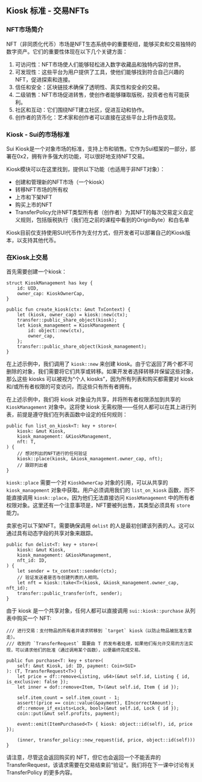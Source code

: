 ## Kiosk 标准 - 交易NFTs

### NFT市场简介
NFT（非同质化代币）市场是NFT生态系统中的重要枢纽，能够买卖和交易独特的数字资产。它们的重要性体现在以下几个关键方面：

1. 可访问性：NFT市场使人们能够轻松进入数字收藏品和独特内容的世界。
2. 可发现性：这些平台为用户提供了工具，使他们能够找到符合自己兴趣的NFT，促进探索和连接。
3. 信任和安全：区块链技术确保了透明性、真实性和安全的交易。
4. 二级销售：NFT市场促进转售，使创作者能够赚取版税，投资者也有可能获利。
5. 社区和互动：它们围绕NFT建立社区，促进互动和协作。
6. 创作者的货币化：艺术家和创作者可以直接在这些平台上将作品变现。

### Kiosk - Sui的市场标准
Sui Kiosk是一个对象市场的标准，支持上市和销售。它作为Sui框架的一部分，部署在0x2，拥有许多强大的功能，可以很好地支持NFT交易。

Kiosk模块可以在这里找到，提供以下功能（也适用于非NFT对象）：

- 创建和管理新的NFT市场（一个kiosk）
- 转移NFT市场的所有权
- 上市和下架NFT
- 购买上市的NFT
- TransferPolicy允许NFT类型所有者（创作者）为其NFT的每次交易定义自定义规则，包括版税执行（我们在之前的课程中看到的OriginByte）和白名单

Kiosk目前仅支持使用SUI代币作为支付方式，但开发者可以部署自己的Kiosk版本，以支持其他代币。

### 在Kiosk上交易
首先需要创建一个kiosk：

```move
struct KioskManagement has key {
    id: UID,
    owner_cap: KioskOwnerCap,
}

public fun create_kiosk(ctx: &mut TxContext) {
    let (kiosk, owner_cap) = kiosk::new(ctx);
    transfer::public_share_object(kiosk);
    let kiosk_management = KioskManagement {
        id: object::new(ctx),
        owner_cap,
    };
    transfer::public_share_object(kiosk_management);
}
```

在上述示例中，我们调用了 `kiosk::new` 来创建 kiosk。由于它返回了两个都不可删除的对象，我们需要将它们共享或转移。如果开发者选择转移并保留这些对象，那么这些 kiosks 可以被视为“个人 kiosks”，因为所有列表和购买都需要对 kiosk 和/或所有者权限的可变访问，而这些只有所有者拥有。

在上述示例中，我们将 kiosk 对象设为共享，并将所有者权限添加到共享的 `KioskManagement` 对象中。这将使 kiosk 无需权限——任何人都可以在其上进行列表，前提是遵守我们在列表函数中设定的任何规则：

```move
public fun list_on_kiosk<T: key + store>(
    kiosk: &mut Kiosk,
    kiosk_management: &KioskManagement,
    nft: T,
) {
    // 想对列出的NFT进行的任何验证
    kiosk::place(kiosk, &kiosk_management.owner_cap, nft);
    // 跟踪列出者
}
```

`kiosk::place` 需要一个对 `KioskOwnerCap` 对象的引用，可以从共享的 `kiosk_management` 对象中获取。用户必须调用我们的 `list_on_kiosk` 函数，而不能直接调用 `kiosk::place`，因为他们无法直接访问 `KioskManagement` 中的所有者权限对象。这里还有一个注意事项是，NFT要被列出售，其类型必须具有 `store` 能力。

卖家也可以下架NFT。需要确保调用 `delist` 的人是最初创建该列表的人。这可以通过具有动态字段的共享对象来跟踪。

```move
public fun delist<T: key + store>(
    kiosk: &mut Kiosk,
    kiosk_management: &KioskManagement,
    nft_id: ID,
) {
    let sender = tx_context::sender(ctx);
    // 验证发送者是否与创建列表的人相同。
    let nft = kiosk::take<T>(kiosk, &kiosk_management.owner_cap, nft_id);
    transfer::public_transfer(nft, sender);
}
```
由于 kiosk 是一个共享对象，任何人都可以直接调用 `sui::kiosk::purchase` 从列表中购买一个 NFT:

```move
/// 进行交易：支付物品的所有者并请求转移到 `target` kiosk（以防止物品被批准方拿走）。
/// 收到的 `TransferRequest` 需要由 T 的发布者处理，如果他们有允许交易的方法实现，可以请求他们的批准（通过调用某个函数），以便最终完成交易。

public fun purchase<T: key + store>(
    self: &mut Kiosk, id: ID, payment: Coin<SUI>
): (T, TransferRequest<T>) {
    let price = df::remove<Listing, u64>(&mut self.id, Listing { id, is_exclusive: false });
    let inner = dof::remove<Item, T>(&mut self.id, Item { id });

    self.item_count = self.item_count - 1;
    assert!(price == coin::value(&payment), EIncorrectAmount);
    df::remove_if_exists<Lock, bool>(&mut self.id, Lock { id });
    coin::put(&mut self.profits, payment);

    event::emit(ItemPurchased<T> { kiosk: object::id(self), id, price });

    (inner, transfer_policy::new_request(id, price, object::id(self)))
}
```
请注意，尽管这会返回购买的 NFT，但它也会返回一个不能丢弃的 TransferRequest，该请求需要在交易结束前“验证”。我们将在下一课中讨论有关 TransferPolicy 的更多内容。
